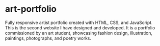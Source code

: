 # art-portfolio
Fully responsive artist portfolio created with HTML, CSS, and JavaScript. 
This is the second website I have designed and developed. It is a portfolio commissioned by an art student, showcasing fashion design, illustration, paintings, photographs, and poetry works.
